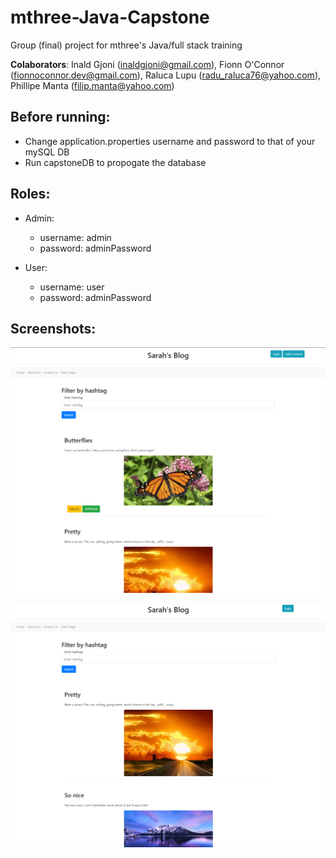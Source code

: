 # mthree-Java-Capstone
Group (final) project for mthree's Java/full stack training

**Colaborators**: Inald Gjoni (inaldgjoni@gmail.com), Fionn O'Connor (fionnoconnor.dev@gmail.com), Raluca Lupu (radu_raluca76@yahoo.com), Phillipe Manta (filip.manta@yahoo.com)

## Before running:

- Change application.properties username and password to that of your mySQL DB
- Run capstoneDB to propogate the database

## Roles:

- Admin:
	- username: admin
	- password: adminPassword

- User:
	- username: user
	- password: adminPassword

## Screenshots:

![alt text](/Screenshots/adminView.png "Admin's view of blog posts with approval options")

![alt text](/Screenshots/userView.png "User's view of blog posts without approval or pending")

